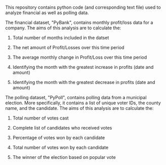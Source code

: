 This repository contains python code (and corresponding text file) used to analyze financial as well as polling data.

The financial dataset, "PyBank", contains monthly profit/loss data for a company. The aims of this analysis are to calculate the:

1) Total number of months included in the datset

2) The net amount of Profit/Losses over this time period
   
3) The average monthly change in Profit/Loss over this time period

4) Identifying the month with the greatest increase in profits (date and amount)
   
5) Identifying the month with the greatest decrease in profits (date and amount)

The polling dataset, "PyPoll", contains polling data from a municipal election. More specifically, it contains a list of unique voter IDs, the county name, and the candidate. The aims of this analysis are to calculate the:

1) Total number of votes cast
   
2) Complete list of candidates who received votes
   
3) Percentage of votes won by each candidate
   
4) Total number of votes won by each candidate
   
5) The winner of the election based on popular vote
